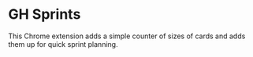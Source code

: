 # GH Sprints

This Chrome extension adds a simple counter of sizes of cards and adds them up for quick sprint planning.